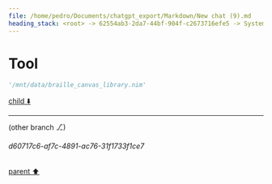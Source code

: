 ```yaml
---
file: /home/pedro/Documents/chatgpt_export/Markdown/New chat (9).md
heading_stack: <root> -> 62554ab3-2da7-44bf-904f-c2673716efe5 -> System -> 8d1d4b3c-44b1-4d04-96b3-550c080648bf -> System -> aaa24b13-f6aa-4dc9-860e-54f6ac6eea4e -> User -> f71aad2c-c170-4a64-8858-305c82518d98 -> Assistant -> 250514eb-8a60-408d-a6d4-f10333f29402 -> Tool -> 9dec960c-19d4-405f-bd56-76c7191a2b75 -> Assistant -> d30d6e7e-14cd-4e34-869d-a7993f5f3df2 -> Tool -> ef70ce7e-d235-4852-b0f4-4f4169b38653 -> Assistant -> f2385be4-7700-476e-8ea6-797a5813879a -> Tool -> f760029f-ba0a-45ac-aa6b-af62b52e9e25 -> Assistant -> a6533d90-0e2b-458e-87ec-d4d87d8e0c12 -> Assistant -> 8eccbbf6-52e2-4f7d-a6ca-b6ed3ce56644 -> Tool -> 3aa50e6b-dee1-489d-854e-d9f83ce1cae7 -> Assistant -> aaa29438-7719-492c-8768-88d0be83ed13 -> User -> ce115e2d-72e7-4e7d-8bfd-f6870442b902 -> Assistant -> 72038b2b-0138-4680-842f-4eb8c7c8ae44 -> Tool -> aaa25e37-97b9-4c3a-bb5c-30f81414dcaf -> User -> a70bc29a-c84c-4996-b2d6-32897163bc87 -> Assistant -> Braille Unicode Code Points -> Design -> 6f620879-e77c-48a2-9a11-b3fe101496db -> Assistant -> e2234903-f9d6-405c-b977-81910302362b -> Tool -> c30c6574-f794-4ea5-b1bc-0ae7313e5af5 -> Assistant -> aaa275a3-d771-4939-ad97-7c140c617bac -> User -> 9f215495-b8e7-4be0-aff8-a6ff702119c4 -> Assistant -> b5118a64-c1c9-4db2-affc-d600a9b45a2f -> Tool -> 7b79e669-153c-4877-a802-5bf908f9caf2 -> Assistant -> 73c7481f-3fa8-4931-8d5f-3fbda0300615 -> Assistant -> dca0236a-af13-4924-a2d0-80b4be68c6bc -> Tool -> ce82017c-978d-4164-bb50-353795a84b89 -> Assistant -> 76c2b5b2-3a85-4e94-92a1-05116ad22d0d -> Assistant -> cb88632d-4c9a-4606-ab68-f48a6adf0a41 -> Tool -> d1209f82-b415-422a-b783-46169e57f4ee -> Assistant -> 172c99cc-e9c6-473b-9411-ceae3d482dc6 -> Assistant -> 49a99e6a-9ee7-4132-ade4-2d035914ef94 -> Tool -> 93390dec-2190-4ffb-a9d3-4ce64ea0b903 -> Assistant -> f85fe6e6-89d2-4606-9467-40c2acf0b7a5 -> Assistant -> 2b4b6346-da71-46d2-868c-b444e560fa6a -> Tool -> cf23e02b-42db-4f11-b669-443dc8d2f2be -> Assistant -> aaa2b7ec-896f-41fd-865c-466505dfdced -> User -> f7d403c5-2b3e-43c1-ad25-ae3463e7a5cd -> Assistant -> 107a5925-b24b-4bd4-b848-fe0c2060bd37 -> Tool -> 73a3b895-f2fc-4cbd-abdd-752de68b0e43 -> Assistant -> aaa2805b-99cf-4f2c-b29a-cad4a58558c5 -> User -> 7966cc7a-fd10-4246-8aa5-317d5c8d3d57 -> Assistant -> 85caae64-501e-4eb3-83ad-e6eda0f461a0 -> Tool -> 7e419549-f771-4c8a-9e0d-bc39472f7157 -> Assistant -> aaa28228-4c77-4e11-ad12-d968fea2401c -> User -> a48b802d-7ff9-4449-89f4-2ff66d997f64 -> Assistant -> 86820a71-b357-4543-97ac-18851a405343 -> Assistant -> 9b8701c6-5705-4ab0-899d-429a4349f1e4 -> Tool -> b4d6ac2e-56b7-4b39-86fb-1b5ba79cf528 -> Assistant -> aaa287e2-a227-4e3a-b1bd-e7d9a60035e7 -> User -> c0eddc88-0e44-41a2-bcb7-63c734bc38b4 -> Assistant -> b2ce33b7-bcdc-431c-b727-d5afde1954fd -> Tool -> 2aab8b46-e631-409c-a3a1-df818044af94 -> Assistant -> aaa20d69-084d-4003-ba35-a9e03ae9000d -> User -> 42e16a95-6b7a-4ea9-91e6-624a61b6b5bd -> Assistant -> 2e951444-434c-43dc-b81c-39875a6f1618 -> Tool -> 56cafd5a-8d58-4f4d-b38e-0bceb166b772 -> Assistant -> aaa25bb4-043a-481f-9d7c-5e505f190819 -> User -> bdcf1d83-9f4a-4259-a1e2-96a3f7815dba -> Assistant -> f87c85c8-b22e-41d8-92e0-1c3e1d5b4ff4 -> Tool -> 38315672-4963-4f26-ab08-8f6a69faa81f -> Assistant -> aaa2bb72-c1e5-45f4-9683-0667c63e1137 -> User -> 989e642b-8cd2-4a44-93d7-37559f039df3 -> Assistant -> 448b3d50-8c40-4943-8e08-f8ffff047005 -> Assistant -> 4fb2fe40-b12d-44a1-bac3-db224f5b5824 -> Tool -> c12456a5-76d9-4ce9-9d68-25aa096595d6 -> Assistant -> aaa215e8-7b4c-41c3-9c73-aef6ca22615d -> User -> a5d5ae06-b48c-4213-bf05-08e61e1c613d -> Assistant -> e44e892a-1475-4b50-a60e-2fde67ac769e -> Tool -> 8c253e08-0433-4e8f-9335-1c13a098d819 -> Assistant -> aaa2ddb0-5701-4898-beff-18f8e0c60ce4 -> User -> 77fcdbe5-f376-4c15-94cb-22179ce653b9 -> Assistant -> aaa29cf6-035d-4a67-aafc-7e24775e4f85 -> User -> f292d63f-ae24-4be3-abf6-6492faef9b4b -> Assistant -> 4ced7e27-bf32-4a37-b804-b2bf0b86ab7c -> Tool -> 9453cc0b-3809-47ae-8581-34d308289d44 -> Assistant -> aaa27a4c-4561-4f7e-99d8-2486d241c954 -> User -> 100fc9e3-4ae9-44d2-a7a3-92e18b25622c -> Assistant -> cae00978-bd47-4daf-b1fb-1b5ea0721cd5 -> Tool -> 669ba918-74a5-4f42-8d0b-23f319910174 -> Assistant -> aaa2d227-d186-49b1-9a57-ba097103f1fa -> User -> ad7d02b2-f124-4d12-b5bb-67d51fb10384 -> Assistant -> 6393e24b-56fe-4422-96f3-89f1da6afd1d -> Tool -> 968f2e5a-ef91-4f0c-a1db-b9cc05db824e -> Assistant -> aaa2e63c-73ea-418c-85b5-a69d966e26d0 -> User -> 2eeb4fdf-f0c4-4dd7-8484-d0729cc3a16a -> Assistant -> 49eeb265-c8be-4cf4-aae2-89bf9dd7e2f8 -> Tool -> 87132c86-1be5-47a0-8f67-983c92d88562 -> Assistant -> aaa29ecc-04d2-47dc-883d-428577d023f7 -> User -> 26f3b66f-4e74-433f-ac9e-7cdf3321f3bd -> Assistant -> f0039b03-223a-4aa4-8098-b9b9af97037b -> Tool -> a647b245-99ce-463c-a2a6-67ed97714e94 -> Assistant -> 5cb66c64-6c07-462e-a659-954797722902 -> Assistant -> ce29f7df-5fd1-4127-8a6e-a2b9911d7dce -> Tool -> e75337c1-bf04-4926-a627-1884376396ff -> Assistant -> 5179df71-5104-4059-8787-7c02892257db -> Assistant -> 27b81aa8-caf4-4973-b1a0-9202bdcc0fad -> Tool -> 34537bd2-f565-49e9-8d3b-861c1abdb129 -> Assistant -> 8c0fd15c-a160-4e1a-929e-8b7a09e7275e -> Assistant -> aaa20b55-b872-496e-bee6-04890e6dc4fb -> User -> f80fa5f0-563f-4336-a29f-64cc4f940719 -> Assistant -> 50a57c6a-e806-4581-b588-784cecfbae0a -> Tool -> 26e3ae0c-ab22-485b-9f0d-1b2b779a63cc -> Assistant -> b93af200-2873-4845-80c6-3ebb305c419c -> Assistant -> 2d701971-34ad-4506-a036-b3a430dff375 -> Tool -> aaddf862-ea5c-4544-9d39-22627cb90e6c -> Assistant -> b8d490a1-f311-4279-8852-b7c800a09f69 -> Assistant -> 18515c7a-b02a-4cf8-b82a-8c1b564c2696 -> Tool -> 6421e12f-22fe-4eb9-8cfb-95e7acd59874 -> Assistant -> 53515a86-3d95-4933-b77c-243de4b0777c -> Assistant -> aaa23eec-1576-43a1-99d2-b421d5b618f9 -> User -> 5580c42f-a995-43aa-9b8c-d2d4393733f1 -> Assistant -> 8baa2109-e14f-43f1-8866-fe0cdd7aff9f -> Tool -> 132e0e9d-4b8b-45e9-b93e-cdeec9683987 -> Assistant -> aaa2374e-8a5e-4600-a690-7225a4bfd147 -> User -> c1025bbe-5573-4459-8ec4-d91a5aa1584b -> Assistant -> f0ade0a2-1ee2-456e-808b-468386cabc7a -> Tool
---
```

# Tool

```python
'/mnt/data/braille_canvas_library.nim'
```

[child ⬇️](#d60717c6-af7c-4891-ac76-31f1733f1ce7)

---

(other branch ⎇)
###### d60717c6-af7c-4891-ac76-31f1733f1ce7
[parent ⬆️](#f0ade0a2-1ee2-456e-808b-468386cabc7a)
